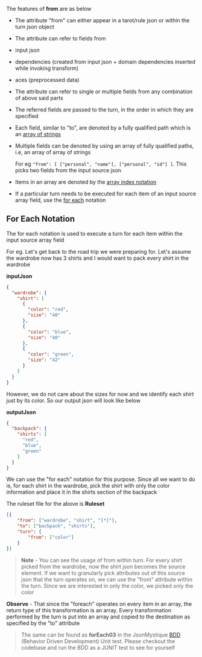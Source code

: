 The features of **from** are as below

* The attribute "from" can either appear in a tarot/rule json or within the turn json object
* The attribute can refer to fields from
 * input json
 * dependencies (created from input json + domain dependencies inserted while invoking transform)
 * aces (preprocessed data)
* The attribute can refer to single or multiple fields from any combination of above said parts
* The referred fields are passed to the turn, in the order in which they are specified
* Each field, similar to "to", are denoted by a fully qualified path which is an [array of strings](https://github.com/balajeetm/json-mystique/wiki/Attribute-To#why-is-the-fully-qualified-path-an-array-of-strings)
* Multiple fields can be denoted by using an array of fully qualified paths, i.e, an array of array of strings 
  
  For eg  `"from": [ ["personal", "name"], ["personal", "id"] ]`. This picks two fields from the input source json
* Items in an array are denoted by the [array index notation](https://github.com/balajeetm/json-mystique/wiki/Attribute-To#array-index-notation---n)
* If a particular turn needs to be executed for each item of an input source array field, use the [for each](https://github.com/balajeetm/json-mystique/wiki/Attribute-From#for-each-notation) notation

## For Each Notation

The for each notation is used to execute a turn for each item within the input source array field

For eg. Let's get back to the road trip we were preparing for.
Let's assume the wardrobe now has 3 shirts and I would want to pack every shirt in the wardrobe

**inputJson**
```json
{
  "wardrobe": {
    "shirt": [
      {
        "color": "red",
        "size": "40"
      },
      {
        "color": "blue",
        "size": "40"
      },
      {
        "color": "green",
        "size": "42"
      }
    ]
  }
}
```

However, we do not care about the sizes for now and we identify each shirt just by its color. So our output json will look like below

**outputJson**
```json
{
  "backpack": {
    "shirts": [
      "red",
      "blue",
      "green"
    ]
  }
}
```

We can use the "for each" notation for this purpose. Since all we want to do is, for each shirt in the wardrobe, pick the shirt with only the color information and place it in the shirts section of the backpack

The ruleset file for the above is
**Ruleset**
```json
[{
	"from": ["wardrobe", "shirt", "[*]"],
	"to": ["backpack", "shirts"],
	"turn": {
		"from": ["color"]
	}
}]
```

> **Note** - You can see the usage of from within turn.
For every shirt picked from the wardrobe, now the shirt json becomes the source element. If we want to granularly pick attributes out of this source json that the turn operates on, we can use the "from" attribute within the turn.
Since we are interested in only the color, we picked only the color

**Observe** - That since the "foreach" operates on every item in an array, the return type of this transformation is an array. Every transformation performed by the turn is put into an array and copied to the destination as specified by the "to" attribute

> The same can be found as **forEach03** in the JsonMystique [BDD](https://github.com/balajeetm/json-mystique/blob/master/src/test/java/com/futuresight/util/mystique/JsonMystiqueBDDTest.java) (Behavior Driven Development) Unit test. Please checkout the codebase and run the BDD as a JUNIT test to see for yourself